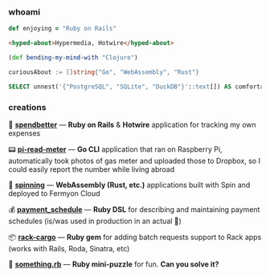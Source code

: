 ### whoami

```ruby
def enjoying = "Ruby on Rails"
```

```html
<hyped-about>Hypermedia, Hotwire</hyped-about>
```

```clojure
(def bending-my-mind-with "Clojure")
```

```go
curiousAbout := []string{"Go", "WebAssembly", "Rust"}
```

```sql
SELECT unnest('{"PostgreSQL", "SQLite", "DuckDB"}'::text[]) AS comfortable_with;
```

### creations

💸 **[spendbetter](https://github.com/murdho/spendbetter)** — **Ruby on Rails** & **Hotwire** application for tracking my own expenses

:pager: **[pi-read-meter](https://github.com/murdho/pi-read-meter)** — **Go CLI** application that ran on Raspberry Pi, automatically took photos of gas meter and uploaded those to Dropbox, so I could easily report the number while living abroad

:rocket: **[spinning](https://github.com/murdho/spinning)** — **WebAssembly (Rust, etc.)** applications built with Spin and deployed to Fermyon Cloud

:moneybag: [**payment_schedule**](https://github.com/murdho/payment_schedule) — **Ruby DSL** for describing and maintaining payment schedules (is/was used in production in an actual :bank:)

:package: **[rack-cargo](https://github.com/murdho/rack-cargo)** — **Ruby gem** for adding batch requests support to Rack apps (works with Rails, Roda, Sinatra, etc)

:crystal_ball: **[something.rb](https://gist.github.com/murdho/11396c47af7be7742f251a0c7ee2e571)** — **Ruby mini-puzzle** for fun. **Can you solve it?**
